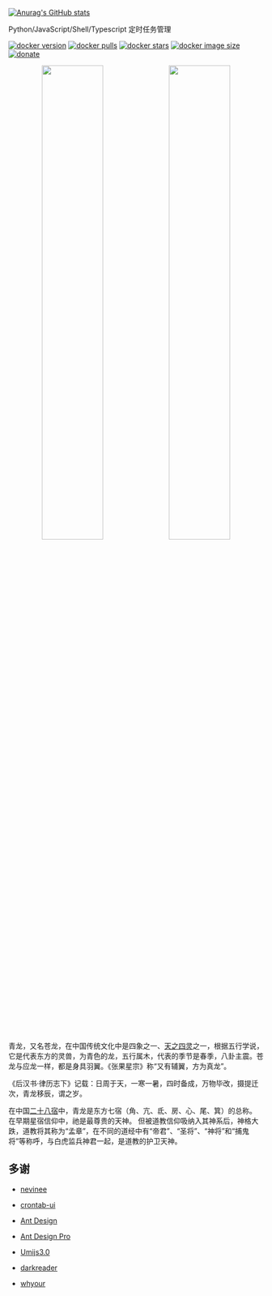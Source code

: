 [![Anurag's GitHub stats](https://github-readme-stats.vercel.app/api?username=EylinSir&bg_color=30,e96443,904e95&title_color=fff&text_color=fff)](https://github.com/anuraghazra/github-readme-stats)

Python/JavaScript/Shell/Typescript 定时任务管理

[![docker version][docker-version-image]][docker-version-url] [![docker pulls][docker-pulls-image]][docker-pulls-url] [![docker stars][docker-stars-image]][docker-stars-url] [![docker image size][docker-image-size-image]][docker-image-size-url] [![donate][donate-image]][donate-url]

[donate-image]: https://img.shields.io/badge/donate-wechat-green?style=flat
[donate-url]: https://qinglong.whyour.cn/nice.png
[docker-pulls-image]: https://img.shields.io/docker/pulls/whyour/qinglong?style=flat
[docker-pulls-url]: https://hub.docker.com/r/whyour/qinglong
[docker-version-image]: https://img.shields.io/docker/v/whyour/qinglong?style=flat
[docker-version-url]: https://hub.docker.com/r/whyour/qinglong/tags?page=1&ordering=last_updated
[docker-stars-image]: https://img.shields.io/docker/stars/whyour/qinglong?style=flat
[docker-stars-url]: https://hub.docker.com/r/whyour/qinglong
[docker-image-size-image]: https://img.shields.io/docker/image-size/whyour/qinglong?style=flat
[docker-image-size-url]: https://hub.docker.com/r/whyour/qinglong
</div>

<p align="center">
  <img width="49%" src="/public/images/login.png">
  <img width="49%" src="/public/images/home.png">
</p>

青龙，又名苍龙，在中国传统文化中是四象之一、[天之四灵](https://zh.wikipedia.org/wiki/%E5%A4%A9%E4%B9%8B%E5%9B%9B%E7%81%B5)之一，根据五行学说，它是代表东方的灵兽，为青色的龙，五行属木，代表的季节是春季，八卦主震。苍龙与应龙一样，都是身具羽翼。《张果星宗》称“又有辅翼，方为真龙”。

《后汉书·律历志下》记载：日周于天，一寒一暑，四时备成，万物毕改，摄提迁次，青龙移辰，谓之岁。

在中国[二十八宿](https://zh.wikipedia.org/wiki/%E4%BA%8C%E5%8D%81%E5%85%AB%E5%AE%BF)中，青龙是东方七宿（角、亢、氐、房、心、尾、箕）的总称。 在早期星宿信仰中，祂是最尊贵的天神。 但被道教信仰吸纳入其神系后，神格大跌，道教将其称为“孟章”，在不同的道经中有“帝君”、“圣将”、“神将”和“捕鬼将”等称呼，与白虎监兵神君一起，是道教的护卫天神。

## 多谢

* [nevinee](https://gitee.com/evine)

* [crontab-ui](https://github.com/alseambusher/crontab-ui)

* [Ant Design](https://ant.design)

* [Ant Design Pro](https://pro.ant.design/)

* [Umijs3.0](https://umijs.org)

* [darkreader](https://github.com/darkreader/darkreader)

* [whyour](https://github.com/whyour)
